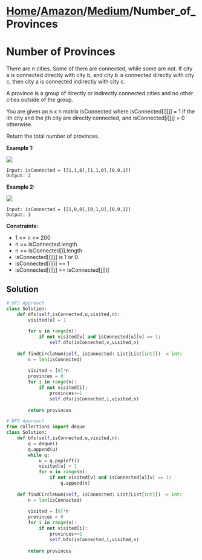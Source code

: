 # [Home](./../..)/[Amazon](./..)/[Medium](./)/Number_of_Provinces
<h1>Number of Provinces</h1>

<p>
There are n cities. Some of them are connected, while some are not. If city a is connected directly with city b, and city b is connected directly with city c, then city a is connected indirectly with city c.

A province is a group of directly or indirectly connected cities and no other cities outside of the group.

You are given an n x n matrix isConnected where isConnected[i][j] = 1 if the ith city and the jth city are directly connected, and isConnected[i][j] = 0 otherwise.

Return the total number of provinces.

</p>

<b>Example 1:</b>

<img src="https://assets.leetcode.com/uploads/2020/12/24/graph1.jpg">

    Input: isConnected = [[1,1,0],[1,1,0],[0,0,1]]
    Output: 2
    
<b>Example 2:</b>

<img src="https://assets.leetcode.com/uploads/2020/12/24/graph2.jpg">

    Input: isConnected = [[1,0,0],[0,1,0],[0,0,1]]
    Output: 3

<b>Constraints:</b>

- 1 <= n <= 200
- n == isConnected.length
- n == isConnected[i].length
- isConnected[i][j] is 1 or 0.
- isConnected[i][i] == 1
- isConnected[i][j] == isConnected[j][i]

<h2>Solution</h2>

```python
# DFS Approach
class Solution:
    def dfs(self,isConnected,u,visited,n):
        visited[u] = 1
        
        for v in range(n):
            if not visited[v] and isConnected[u][v] == 1:
                self.dfs(isConnected,v,visited,n)
                
    def findCircleNum(self, isConnected: List[List[int]]) -> int:
        n = len(isConnected)
        
        visited = [0]*n
        provinces = 0
        for i in range(n):
            if not visited[i]:
                provinces+=1
                self.dfs(isConnected,i,visited,n)
                
        return provinces

# BFS Approach
from collections import deque
class Solution:
    def bfs(self,isConnected,u,visited,n):
        q = deque()
        q.append(u)
        while q:
            u = q.popleft()
            visited[u] = 1
            for v in range(n):
                if not visited[v] and isConnected[u][v] == 1:
                    q.append(v)
                
    def findCircleNum(self, isConnected: List[List[int]]) -> int:
        n = len(isConnected)
        
        visited = [0]*n
        provinces = 0
        for i in range(n):
            if not visited[i]:
                provinces+=1
                self.bfs(isConnected,i,visited,n)
                
        return provinces
```
